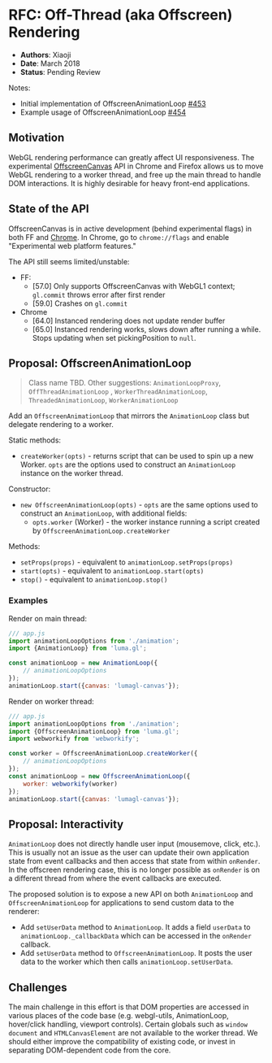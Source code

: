 # RFC: Off-Thread (aka Offscreen) Rendering

* **Authors**: Xiaoji
* **Date**: March 2018
* **Status**: Pending Review

Notes:

* Initial implementation of OffscreenAnimationLoop [#453](https://github.com/visgl/luma.gl/pull/453)
* Example usage of OffscreenAnimationLoop [#454](https://github.com/visgl/luma.gl/pull/454)


## Motivation

WebGL rendering performance can greatly affect UI responsiveness. The experimental [OffscreenCanvas](https://developer.mozilla.org/en-US/docs/Web/API/OffscreenCanvas) API in Chrome and Firefox allows us to move WebGL rendering to a worker thread, and free up the main thread to handle DOM interactions. It is highly desirable for heavy front-end applications.


## State of the API

OffscreenCanvas is in active development (behind experimental flags) in both FF and [Chrome](https://www.chromestatus.com/feature/5424182347169792). In Chrome, go to `chrome://flags` and enable "Experimental web platform features."

The API still seems limited/unstable:

* FF:
  + [57.0] Only supports OffscreenCanvas with WebGL1 context; `gl.commit` throws error after first render
  + [59.0] Crashes on `gl.commit`
* Chrome
  + [64.0] Instanced rendering does not update render buffer
  + [65.0] Instanced rendering works, slows down after running a while. Stops updating when set pickingPosition to `null`.


## Proposal: OffscreenAnimationLoop

> Class name TBD. Other suggestions: `AnimationLoopProxy`, `OffThreadAnimationLoop` , `WorkerThreadAnimationLoop`, `ThreadedAnimationLoop`, `WorkerAnimationLoop`

Add an `OffscreenAnimationLoop` that mirrors the `AnimationLoop` class but delegate rendering to a worker.

Static methods:

* `createWorker(opts)` - returns script that can be used to spin up a new Worker. `opts` are the options used to construct an `AnimationLoop` instance on the worker thread.

Constructor:

* `new OffscreenAnimationLoop(opts)` - `opts` are the same options used to construct an `AnimationLoop`, with additional fields:
  + `opts.worker` (Worker) - the worker instance running a script created by `OffscreenAnimationLoop.createWorker`

Methods:

* `setProps(props)` - equivalent to `animationLoop.setProps(props)`
* `start(opts)` - equivalent to `animationLoop.start(opts)`
* `stop()` - equivalent to `animationLoop.stop()`


### Examples

Render on main thread:

```js
/// app.js
import animationLoopOptions from './animation';
import {AnimationLoop} from 'luma.gl';

const animationLoop = new AnimationLoop({
    // animationLoopOptions
});
animationLoop.start({canvas: 'lumagl-canvas'});
```

Render on worker thread:

```js
/// app.js
import animationLoopOptions from './animation';
import {OffscreenAnimationLoop} from 'luma.gl';
import webworkify from 'webworkify';

const worker = OffscreenAnimationLoop.createWorker({
    // animationLoopOptions
});
const animationLoop = new OffscreenAnimationLoop({
    worker: webworkify(worker)
});
animationLoop.start({canvas: 'lumagl-canvas'});
```


## Proposal: Interactivity

`AnimationLoop` does not directly handle user input (mousemove, click, etc.). This is usually not an issue as the user can update their own application state from event callbacks and then access that state from within `onRender`. In the offscreen rendering case, this is no longer possible as `onRender` is on a different thread from where the event callbacks are executed.

The proposed solution is to expose a new API on both `AnimationLoop` and `OffscreenAnimationLoop` for applications to send custom data to the renderer:

* Add `setUserData` method to `AnimationLoop`. It adds a field `userData` to `animationLoop._callbackData` which can be accessed in the `onRender` callback.
* Add `setUserData` method to `OffscreenAnimationLoop`. It posts the user data to the worker which then calls `animationLoop.setUserData`.


## Challenges

The main challenge in this effort is that DOM properties are accessed in various places of the code base (e.g. webgl-utils, AnimationLoop, hover/click handling, viewport controls). Certain globals such as `window` `document` and `HTMLCanvasElement` are not available to the worker thread. We should either improve the compatibility of existing code, or invest in separating DOM-dependent code from the core.

